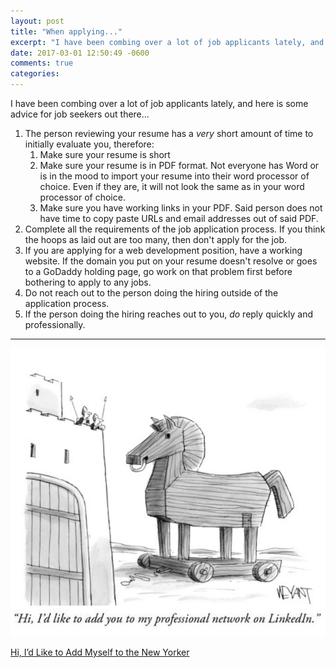 ```yaml
---
layout: post
title: "When applying..."
excerpt: "I have been combing over a lot of job applicants lately, and here is some advice for job seekers out there..."
date: 2017-03-01 12:50:49 -0600
comments: true
categories: 
---
```


I have been combing over a lot of job applicants lately, and here is some advice for job seekers out there...

1. The person reviewing your resume has a *very* short amount of time to initially evaluate you, therefore:
    1. Make sure your resume is short
    1. Make sure your resume is in PDF format. Not everyone has Word or is in the mood to import your resume into their word processor of choice. Even if they are, it will not look the same as in your word processor of choice.
    1. Make sure you have working links in your PDF. Said person does not have time to copy paste URLs and email addresses out of said PDF.
1. Complete all the requirements of the job application process. If you think the hoops as laid out are too many, then don't apply for the job.
1. If you are applying for a web development position, have a working website. If the domain you put on your resume doesn't resolve or goes to a GoDaddy holding page, go work on that problem first before bothering to apply to any jobs.
1. Do not reach out to the person doing the hiring outside of the application process.
1. If the person doing the hiring reaches out to you, *do* reply quickly and professionally.

---

![](/assets/2017/03/CPhxSawWsAAdPAv.png)

[Hi, I’d Like to Add Myself to the New Yorker](http://www.frankchimero.com/blog/2016/new-yorker/)

